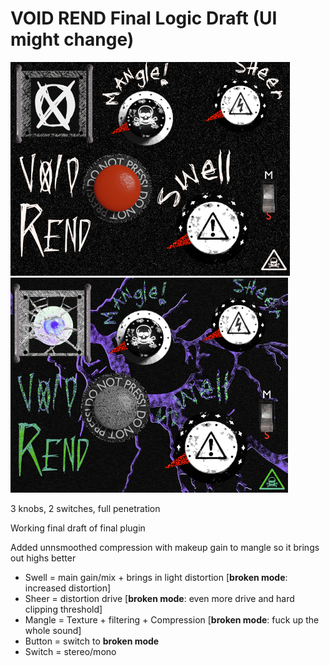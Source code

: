 # VOID REND Final Logic Draft (UI might change)

![Rend normal](resource/rend1.png)
![Rend broken](resource/rend2.png)

3 knobs, 2 switches, full penetration

Working final draft of final plugin

Added unnsmoothed compression with makeup gain to mangle so it brings out highs better

* Swell = main gain/mix + brings in light distortion [**broken mode**: increased distortion] 
* Sheer = distortion drive [**broken mode**: even more drive and hard clipping threshold] 
* Mangle = Texture + filtering + Compression [**broken mode**: fuck up the whole sound] 
* Button = switch to **broken mode** 
* Switch = stereo/mono 

